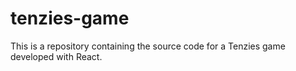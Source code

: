 # tenzies-game
This is a repository containing the source code for a Tenzies game developed with React.

